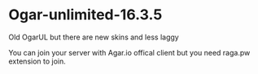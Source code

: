 # Ogar-unlimited-16.3.5
Old OgarUL but there are new skins and less laggy

You can join your server with Agar.io offical client but you need raga.pw extension to join.
